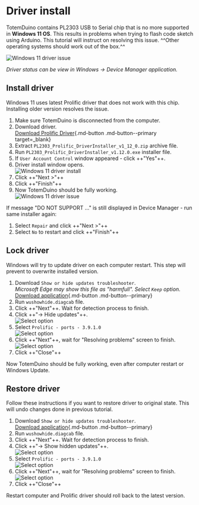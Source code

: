# Driver install

TotemDuino contains PL2303 USB to Serial chip that is no more supported in **Windows 11 OS**. This results in problems when trying to flash code sketch using Arduino. This tutorial will instruct on resolving this issue. ^^Other operating systems should work out of the box.^^

![Windows 11 driver issue](/assets/images/windows-11-driver-issue.jpg)

_Driver status can be view in Windows → Device Manager application._

## Install driver

Windows 11 uses latest Prolific driver that does not work with this chip. Installing older version resolves the issue.

1. Make sure TotemDuino is disconnected from the computer.
1. Download driver.  
[Download Prolific Driver](https://web.archive.org/web/20211221091151/http://www.prolific.com.tw/UserFiles/files/PL2303_Prolific_DriverInstaller_v1_12_0.zip){.md-button .md-button--primary target=_blank}
1. Extract `PL2303_Prolific_DriverInstaller_v1_12_0.zip` archive file.
1. Run `PL2303_Prolific_DriverInstaller_v1.12.0.exe` installer file.
1. If `User Account Control` window appeared - click ++"Yes"++.
1. Driver install window opens.  
![Windows 11 driver install](/assets/images/windows-11-driver-install.jpg)
1. Click ++"Next >"++
1. Click ++"Finish"++
1. Now TotemDuino should be fully working.  
![Windows 11 driver issue](/assets/images/windows-11-driver-fixed.jpg)

If message "DO NOT SUPPORT ..." is still displayed in Device Manager - run same installer again:

1. Select `Repair` and click ++"Next >"++
1. Select `No` to restart and click ++"Finish"++

## Lock driver

Windows will try to update driver on each computer restart. This step will prevent to overwrite installed version.

1. Download `Show or hide updates troubleshooter`.  
_Microsoft Edge may show this file as "harmfull". Select `Keep` option._  
[Download application](https://download.microsoft.com/download/f/2/2/f22d5fdb-59cd-4275-8c95-1be17bf70b21/wushowhide.diagcab){.md-button .md-button--primary}
1. Run `wushowhide.diagcab` file.
1. Click ++"Next"++. Wait for detection process to finish.
1. Click ++"→ Hide updates"++.  
![Select option](/assets/images/show-or-hide-menu.jpg)
1. Select `Prolific - ports - 3.9.1.0`  
![Select option](/assets/images/show-or-hide-select.jpg)
1. Click ++"Next"++, wait for "Resolving problems" screen to finish.  
![Select option](/assets/images/show-or-hide-finish.jpg)
1. Click ++"Close"++

Now TotemDuino should be fully working, even after computer restart or Windows Update.

## Restore driver

Follow these instructions if you want to restore driver to original state. This will undo changes done in previous tutorial.

1. Download `Show or hide updates troubleshooter`.  
[Download application](https://download.microsoft.com/download/f/2/2/f22d5fdb-59cd-4275-8c95-1be17bf70b21/wushowhide.diagcab){.md-button .md-button--primary}
1. Run `wushowhide.diagcab` file.
1. Click ++"Next"++. Wait for detection process to finish.
1. Click ++"→ Show hidden updates"++.  
![Select option](/assets/images/show-or-hide-menu.jpg)
1. Select `Prolific - ports - 3.9.1.0`  
![Select option](/assets/images/show-or-hide-select2.jpg)
1. Click ++"Next"++, wait for "Resolving problems" screen to finish.  
![Select option](/assets/images/show-or-hide-finish.jpg)
1. Click ++"Close"++

Restart computer and Prolific driver should roll back to the latest version.
